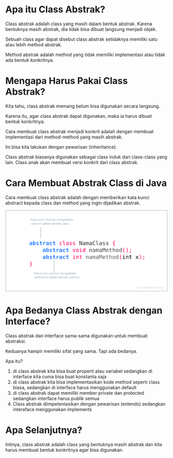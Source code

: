 # Apa itu Class Abstrak?
Class abstrak adalah class yang masih dalam bentuk abstrak. Karena bentuknya masih abstrak, dia tidak bisa dibuat langsung menjadi objek.

Sebuah class agar dapat disebut class abstrak setidaknya memiliki satu atau lebih method abstrak.

Method abstrak adalah method yang tidak memiliki implementasi atau tidak ada bentuk konkritnya.

# Mengapa Harus Pakai Class Abstrak?
Kita tahu, class abstrak memang belum bisa digunakan secara langsung.

Karena itu, agar class abstrak dapat digunakan, maka ia harus dibuat bentuk konkritnya.

Cara membuat class abstrak menjadi konkrit adalah dengan membuat implementasi dari method-method yang masih abstrak.

Ini bisa kita lakukan dengan pewarisan (inheritance).

Class abstrak biasanya digunakan sebagai class induk dari class-class yang lain. Class anak akan membuat versi konkrit dari class abstrak.

# Cara Membuat Abstrak Class di Java
Cara membuat class abstrak adalah dengan memberikan kata kunci abstract kepada class dan method yang ingin dijadikan abstrak.

![Contoh Penggunaan Class Abstrak](https://github.com/muchanto1993/ContohAbstrak/blob/main/img/abstract.png)

# Apa Bedanya Class Abstrak dengan Interface?
Class abstrak dan interface sama-sama digunakan untuk membuat abstraksi.

Keduanya hampir memiliki sifat yang sama. Tapi ada bedanya.

Apa itu?
1. di class abstrak kita bisa buat properti atau variabel sedangkan di interface kita cuma bisa buat konstanta saja
2. di class abstrak kita bisa implementasikan kode method seperti class biasa, sedangkan di interface harus menggunakan default
3. di class abstrak dapat memiliki member private dan protected sedangkan interface harus publik semua
4. Class abstrak diimpelentasikan dengan pewarisan (extends) sedangkan interaface menggunakan implements

# Apa Selanjutnya?
Intinya, class abstrak adalah class yang bentuknya masih abstrak dan kita harus membuat bentuk konkritnya agar bisa digunakan.